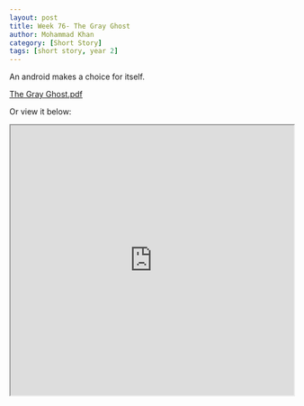 ```yaml
---
layout: post
title: Week 76- The Gray Ghost
author: Mohammad Khan
category: [Short Story]
tags: [short story, year 2]
---
```

An android makes a choice for itself.




<p><a href="https://drive.google.com/file/d/1-jsImk747P-AXiLiLxnNvvdXIDyMW5f_/view?usp=sharing">
The Gray Ghost.pdf</a></p>


Or view it below: 
<!-- <embed src="https://drive.google.com/file/d/1mrL8nISYXGzBGAjVw-4hgwagVCEkNMaT/view?usp=sharing#toolbar=0" width="800px" height="2100px" /> -->

<iframe src="https://drive.google.com/file/d/1-jsImk747P-AXiLiLxnNvvdXIDyMW5f_/preview" width="100%" height="480" allow="autoplay"></iframe>

<!-- <iframe
src="https://drive.google.com/file/d/1-jsImk747P-AXiLiLxnNvvdXIDyMW5f_/view?usp=sharing&embedded=true"
style="width:718px; height:700px;" frameborder="0"></iframe>
 -->